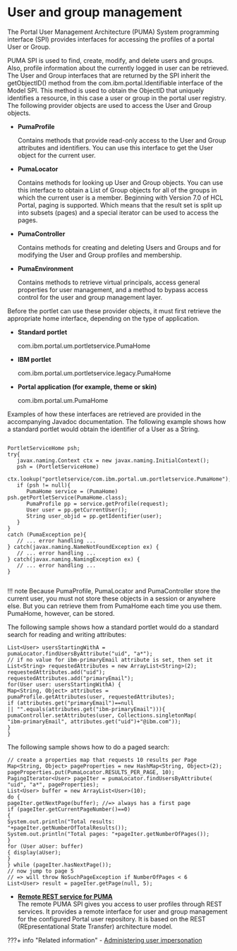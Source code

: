# User and group management

The Portal User Management Architecture \(PUMA\) System programming interface \(SPI\) provides interfaces for accessing the profiles of a portal User or Group.

PUMA SPI is used to find, create, modify, and delete users and groups. Also, profile information about the currently logged in user can be retrieved. The User and Group interfaces that are returned by the SPI inherit the getObjectID\(\) method from the com.ibm.portal.Identifiable interface of the Model SPI. This method is used to obtain the ObjectID that uniquely identifies a resource, in this case a user or group in the portal user registry. The following provider objects are used to access the User and Group objects.

-   **PumaProfile**

    Contains methods that provide read-only access to the User and Group attributes and identifiers. You can use this interface to get the User object for the current user.

-   **PumaLocator**

    Contains methods for looking up User and Group objects. You can use this interface to obtain a List of Group objects for all of the groups in which the current user is a member. Beginning with Version 7.0 of HCL Portal, paging is supported. Which means that the result set is split up into subsets \(pages\) and a special iterator can be used to access the pages.

-   **PumaController**

    Contains methods for creating and deleting Users and Groups and for modifying the User and Group profiles and membership.

-   **PumaEnvironment**

    Contains methods to retrieve virtual principals, access general properties for user management, and a method to bypass access control for the user and group management layer.


Before the portlet can use these provider objects, it must first retrieve the appropriate home interface, depending on the type of application.

-   **Standard portlet**

    com.ibm.portal.um.portletservice.PumaHome

-   **IBM portlet**

    com.ibm.portal.um.portletservice.legacy.PumaHome

-   **Portal application \(for example, theme or skin\)**

    com.ibm.portal.um.PumaHome


Examples of how these interfaces are retrieved are provided in the accompanying Javadoc documentation. The following example shows how a standard portlet would obtain the identifier of a User as a String.

```xmp

PortletServiceHome psh;
try{
   javax.naming.Context ctx = new javax.naming.InitialContext();
   psh = (PortletServiceHome) 
         ctx.lookup("portletservice/com.ibm.portal.um.portletservice.PumaHome");
   if (psh != null){
      PumaHome service = (PumaHome) psh.getPortletService(PumaHome.class);
      PumaProfile pp = service.getProfile(request);
      User user = pp.getCurrentUser();
      String user_objid = pp.getIdentifier(user);
   }
}
catch (PumaException pe){
   // ... error handling ...
} catch(javax.naming.NameNotFoundException ex) {
   // ... error handling ...
} catch(javax.naming.NamingException ex) {
   // ... error handling ...
}


```

!!! note
    Because PumaProfile, PumaLocator and PumaController store the current user, you must not store these objects in a session or anywhere else. But you can retrieve them from PumaHome each time you use them. PumaHome, however, can be stored.

The following sample shows how a standard portlet would do a standard search for reading and writing attributes:

```xmp
List<User> usersStartingWithA = pumaLocator.findUsersByAttribute("uid", "a*");
// if no value for ibm-primaryEmail attribute is set, then set it
List<String> requestedAttributes = new ArrayList<String>(2);
requestedAttributes.add("uid");
requestedAttributes.add("primaryEmail");
for(User user: usersStartingWithA) {
Map<String, Object> attributes =
pumaProfile.getAttributes(user, requestedAttributes);
if (attributes.get("primaryEmail")==null
|| "".equals(attributes.get("ibm-primaryEmail"))){
pumaController.setAttributes(user, Collections.singletonMap(
"ibm-primaryEmail", attributes.get("uid")+"@ibm.com"));
}
}
```

The following sample shows how to do a paged search:

```xmp
// create a properties map that requests 10 results per Page
Map<String, Object> pageProperties = new HashMap<String, Object>(2);
pageProperties.put(PumaLocator.RESULTS_PER_PAGE, 10);
PagingIterator<User> pageIter = pumaLocator.findUsersByAttribute(
"uid", "a*", pageProperties);
List<User> buffer = new ArrayList<User>(10);
do {
pageIter.getNextPage(buffer); //=> always has a first page
if (pageIter.getCurrentPageNumber()==0)
{
System.out.println("Total results: "+pageIter.getNumberOfTotalResults());
System.out.println("Total pages: "+pageIter.getNumberOfPages());
}
for (User aUser: buffer)
{ display(aUser);
}
} while (pageIter.hasNextPage());
// now jump to page 5
// => will throw NoSuchPageException if NumberOfPages < 6
List<User> result = pageIter.getPage(null, 5);
```

-   **[Remote REST service for PUMA](../puma_spi/remote_rest_service_for_puma/index.md)**  
The remote PUMA SPI gives you access to user profiles through REST services. It provides a remote interface for user and group management for the configured Portal user repository. It is based on the REST \(REpresentational State Transfer\) architecture model.


???+ info "Related information"
    - [Administering user impersonation](../../../deployment/manage/security/people/authorization/users_and_groups/impersonation/index.md)

